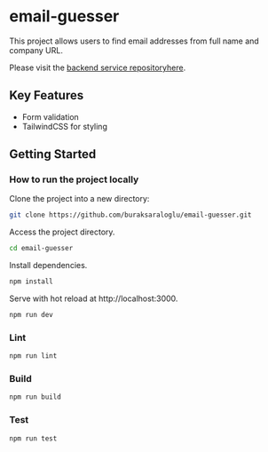 # email-guesser

This project allows users to find email addresses from full name and company URL.

Please visit the [backend service repositoryhere](https://github.com/buraksaraloglu/email-guesser-service).

## Key Features

- Form validation
- TailwindCSS for styling

## Getting Started

### How to run the project locally

Clone the project into a new directory:

```bash
git clone https://github.com/buraksaraloglu/email-guesser.git
```

Access the project directory.

```bash
cd email-guesser
```

Install dependencies.

```bash
npm install
```

Serve with hot reload at http://localhost:3000.

```bash
npm run dev
```

### Lint

```bash
npm run lint
```

### Build

```bash
npm run build
```

### Test

```bash
npm run test
```
